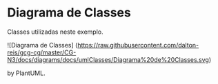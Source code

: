 # Diagrama de Classes
Classes utilizadas neste exemplo.

![Diagrama de Classes] (https://raw.githubusercontent.com/dalton-reis/gcg-cg/master/CG-N3/docs/diagrams/docs/umlClasses/Diagrama%20de%20Classes.svg)

by PlantUML.
